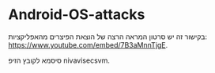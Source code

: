
# Android-OS-attacks

 
בקישור זה יש סרטון המראה הרצה של הוצאת הפיצרים מהאפליקציות: https://www.youtube.com/embed/7B3aMnnTjgE.

סיסמא לקובץ הזיפ nivavisecsvm.

